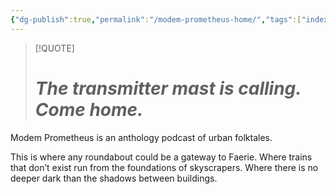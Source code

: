 ```yaml
---
{"dg-publish":true,"permalink":"/modem-prometheus-home/","tags":["index","project"],"noteIcon":""}
---
```


> [!QUOTE]
> # _The transmitter mast is calling. Come home._

Modem Prometheus is an anthology podcast of urban folktales.

This is where any roundabout could be a gateway to Faerie. Where trains that don’t exist run from the foundations of skyscrapers. Where there is no deeper dark than the shadows between buildings.

 
